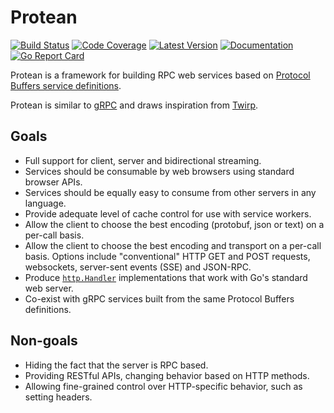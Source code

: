 # Protean

[![Build Status](https://github.com/dogmatiq/protean/workflows/CI/badge.svg)](https://github.com/dogmatiq/protean/actions?workflow=CI)
[![Code Coverage](https://img.shields.io/codecov/c/github/dogmatiq/protean/main.svg)](https://codecov.io/github/dogmatiq/protean)
[![Latest Version](https://img.shields.io/github/tag/dogmatiq/protean.svg?label=semver)](https://semver.org)
[![Documentation](https://img.shields.io/badge/go.dev-reference-007d9c)](https://pkg.go.dev/github.com/dogmatiq/protean)
[![Go Report Card](https://goreportcard.com/badge/github.com/dogmatiq/protean)](https://goreportcard.com/report/github.com/dogmatiq/protean)

Protean is a framework for building RPC web services based on [Protocol Buffers
service definitions](https://developers.google.com/protocol-buffers/docs/proto3#services).

Protean is similar to [gRPC](https://grpc.io/) and draws inspiration from
[Twirp](https://github.com/twitchtv/twirp).

## Goals

- Full support for client, server and bidirectional streaming.
- Services should be consumable by web browsers using standard browser APIs.
- Services should be equally easy to consume from other servers in any language.
- Provide adequate level of cache control for use with service workers.
- Allow the client to choose the best encoding (protobuf, json or text) on a
  per-call basis.
- Allow the client to choose the best encoding and transport on a per-call
  basis. Options include "conventional" HTTP GET and POST requests, websockets,
  server-sent events (SSE) and JSON-RPC.
- Produce [`http.Handler`](https://pkg.go.dev/net/http#Handler) implementations
  that work with Go's standard web server.
- Co-exist with gRPC services built from the same Protocol Buffers definitions.

## Non-goals

- Hiding the fact that the server is RPC based.
- Providing RESTful APIs, changing behavior based on HTTP methods.
- Allowing fine-grained control over HTTP-specific behavior, such as setting headers.

